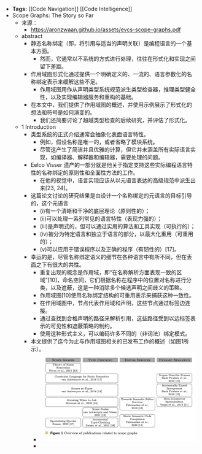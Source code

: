 - **Tags:** [[Code Navigation]] [[Code Intelligence]]
- Scope Graphs: The Story so Far
	- 来源：
		- https://aronzwaan.github.io/assets/evcs-scope-graphs.pdf
	- abstract
		- 静态名称绑定（即，将引用与适当的声明关联）是编程语言的一个基本方面。
			- 然而，它通常以不系统的方式进行处理，往往在形式化和实现之间留下差距。
		- 作用域图形式化通过提供一个明确定义的、一流的、语言参数化的名称绑定表示来缓解这些不足。
			- 作用域图用作从声明类型系统规范派生类型检查器，推理类型健全性，以及实现编辑器服务和重构的基础。
		- 在本文中，我们提供了作用域图的概述，并使用示例展示了形式化的想法和符号是如何演变的。
			- 我们还简要讨论了超越类型检查的后续研究，并评估了形式化。
	- 1 Introduction
		- 类型系统的正式介绍通常会抽象化表面语言特性。
			- 例如，假设名称是唯一的，或者省略了模块系统。
			- 尽管这产生了简洁并且优雅的计算，但它并未涵盖所有实际语言实现，如编译器、解释器和编辑器，需要处理的问题。
		- Eelco Visser 遗产的一部分就是他关于指定支持这些实际编程语言特性的名称绑定的原则性和全面性方法的工作。
			- 在他的视觉中，语言实现应该从以元语言表达的高级规范中派生出来[23, 24]。
		- 这篇论文讨论的研究结果是由设计一个名称绑定的元语言的目标引导的，这个元语言
			- (i)有一个清晰和干净的底层理论（原则性的）；
			- (ii)可以处理一系列常见的语言特性（表现力强的）；
			- (iii)是声明式的，但可以通过实用的算法和工具实现（可执行的）；
			- (iv)被分为特定语言和独立于语言的部分，以最大化重用（可重用的）；
			- (v)可以应用于错误程序以及正确的程序（有韧性的）[17]。
		- 幸运的是，尽管名称绑定语义的细节在各种语言中有所不同，但在表面之下有很大的共性。
			- 重复出现的概念是作用域，即“在名称解析方面表现一致的区域”[10]，命名空间，它们根据名称在程序中的位置对名称进行分类，以及遮蔽，这是一种消除多个候选声明之间歧义的策略。
			- 作用域图[10]使用名称绑定结构的可重用表示来捕获这种一致性。
			- 在作用域图中，节点代表作用域和声明，这些节点通过标签边连接。
			- 通过查找到合格声明的路径来解析引用，这些路径受到以边标签表示的可见性和遮蔽策略的制约。
			- 使用这种形式主义，可以编码许多不同的（非词法）绑定模式。
		- 本文提供了迄今为止与作用域图相关的已发布工作的概述（如图1所示）。
			- ![image.png](../assets/image_1695564825168_0.png)
			-